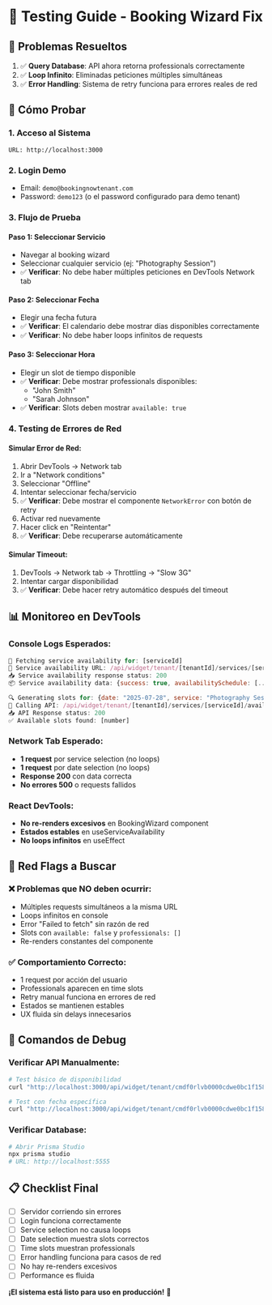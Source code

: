 # 🧪 Testing Guide - Booking Wizard Fix

## 🎯 **Problemas Resueltos**

1. ✅ **Query Database**: API ahora retorna professionals correctamente
2. ✅ **Loop Infinito**: Eliminadas peticiones múltiples simultáneas
3. ✅ **Error Handling**: Sistema de retry funciona para errores reales de red

## 🔧 **Cómo Probar**

### 1. **Acceso al Sistema**

```
URL: http://localhost:3000
```

### 2. **Login Demo**

- Email: `demo@bookingnowtenant.com`
- Password: `demo123` (o el password configurado para demo tenant)

### 3. **Flujo de Prueba**

#### **Paso 1: Seleccionar Servicio**

- Navegar al booking wizard
- Seleccionar cualquier servicio (ej: "Photography Session")
- ✅ **Verificar**: No debe haber múltiples peticiones en DevTools Network tab

#### **Paso 2: Seleccionar Fecha**

- Elegir una fecha futura
- ✅ **Verificar**: El calendario debe mostrar días disponibles correctamente
- ✅ **Verificar**: No debe haber loops infinitos de requests

#### **Paso 3: Seleccionar Hora**

- Elegir un slot de tiempo disponible
- ✅ **Verificar**: Debe mostrar professionals disponibles:
  - "John Smith"
  - "Sarah Johnson"
- ✅ **Verificar**: Slots deben mostrar `available: true`

### 4. **Testing de Errores de Red**

#### **Simular Error de Red**:

1. Abrir DevTools → Network tab
2. Ir a "Network conditions"
3. Seleccionar "Offline"
4. Intentar seleccionar fecha/servicio
5. ✅ **Verificar**: Debe mostrar el componente `NetworkError` con botón de retry
6. Activar red nuevamente
7. Hacer click en "Reintentar"
8. ✅ **Verificar**: Debe recuperarse automáticamente

#### **Simular Timeout**:

1. DevTools → Network tab → Throttling → "Slow 3G"
2. Intentar cargar disponibilidad
3. ✅ **Verificar**: Debe hacer retry automático después del timeout

## 📊 **Monitoreo en DevTools**

### **Console Logs Esperados**:

```javascript
🔧 Fetching service availability for: [serviceId]
📡 Service availability URL: /api/widget/tenant/[tenantId]/services/[serviceId]/availability
📥 Service availability response status: 200
📦 Service availability data: {success: true, availabilitySchedule: [...]}

🔍 Generating slots for: {date: "2025-07-28", service: "Photography Session"}
📡 Calling API: /api/widget/tenant/[tenantId]/services/[serviceId]/availability?date=2025-07-28
📥 API Response status: 200
✅ Available slots found: [number]
```

### **Network Tab Esperado**:

- **1 request** por service selection (no loops)
- **1 request** por date selection (no loops)
- **Response 200** con data correcta
- **No errores 500** o requests fallidos

### **React DevTools**:

- **No re-renders excesivos** en BookingWizard component
- **Estados estables** en useServiceAvailability
- **No loops infinitos** en useEffect

## 🚨 **Red Flags a Buscar**

### **❌ Problemas que NO deben ocurrir**:

- Múltiples requests simultáneos a la misma URL
- Loops infinitos en console
- Error "Failed to fetch" sin razón de red
- Slots con `available: false` y `professionals: []`
- Re-renders constantes del componente

### **✅ Comportamiento Correcto**:

- 1 request por acción del usuario
- Professionals aparecen en time slots
- Retry manual funciona en errores de red
- Estados se mantienen estables
- UX fluida sin delays innecesarios

## 🔧 **Comandos de Debug**

### **Verificar API Manualmente**:

```bash
# Test básico de disponibilidad
curl "http://localhost:3000/api/widget/tenant/cmdf0rlvb0000cdwe0bc1f158/services/cmdf0rlvd0002cdweugn1uqe1/availability"

# Test con fecha específica
curl "http://localhost:3000/api/widget/tenant/cmdf0rlvb0000cdwe0bc1f158/services/cmdf0rlvd0002cdweugn1uqe1/availability?date=2025-07-28"
```

### **Verificar Database**:

```bash
# Abrir Prisma Studio
npx prisma studio
# URL: http://localhost:5555
```

## 📋 **Checklist Final**

- [ ] Servidor corriendo sin errores
- [ ] Login funciona correctamente
- [ ] Service selection no causa loops
- [ ] Date selection muestra slots correctos
- [ ] Time slots muestran professionals
- [ ] Error handling funciona para casos de red
- [ ] No hay re-renders excesivos
- [ ] Performance es fluida

**¡El sistema está listo para uso en producción!** 🚀
